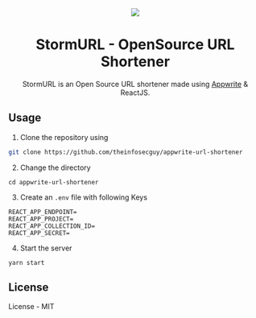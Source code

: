 <div align="center">
  <img src="https://user-images.githubusercontent.com/33570148/167289395-9a56d8e6-0ae9-4644-a965-d82f91389f01.svg"/>
  <h1>StormURL - OpenSource URL Shortener</h1>
  </div>

<div align="center">
  StormURL is an Open Source URL shortener made using <a href="https://appwrite.io">Appwrite</a> & ReactJS.
</div>

## Usage

1. Clone the repository using
```bash
git clone https://github.com/theinfosecguy/appwrite-url-shortener
```

2. Change the directory
```
cd appwrite-url-shortener
```

3. Create an `.env` file with following Keys
```
REACT_APP_ENDPOINT=
REACT_APP_PROJECT=
REACT_APP_COLLECTION_ID=
REACT_APP_SECRET=
```

4. Start the server

```
yarn start
```

## License

License - MIT
